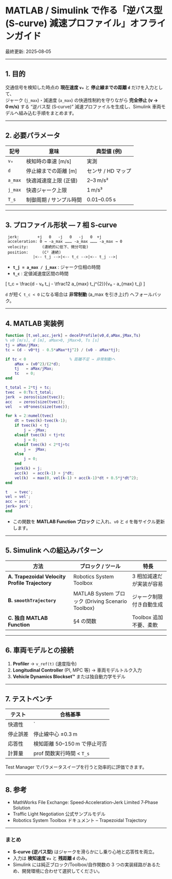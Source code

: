 
# MATLAB / Simulink で作る「逆バス型 (S‑curve) 減速プロファイル」オフラインガイド
最終更新: 2025‑08‑05

---

## 1. 目的
交通信号を検知した時点の **現在速度 `v₀`** と **停止線までの距離 `d`** だけを入力として、  
ジャーク (`j_max`)・減速度 (`a_max`) の快適性制約を守りながら **完全停止 (v → 0 m/s)** する “逆バス型 (S‑curve)” 減速プロファイルを生成し、Simulink 車両モデルへ組み込む手順をまとめます。

---

## 2. 必要パラメータ

| 記号 | 意味 | 典型値 (例) |
|------|------|------------|
| `v₀` | 検知時の車速 [m/s] | 実測 |
| `d`  | 停止線までの距離 [m] | センサ / HD マップ |
| `a_max` | 快適減速度上限 (正値) | 2–3 m/s² |
| `j_max` | 快適ジャーク上限 | 1 m/s³ |
| `T_s` | 制御周期 / サンプル時間 | 0.01–0.05 s |

---

## 3. プロファイル形状 ― 7 相 S‑curve

```
 jerk:        +j   0   -j   0   -j   0  +j
 acceleration: 0 → -a_max ……… -a_max ……… -a_max → 0
 velocity:      (連続的に低下、微分可能)
 position:      (C² 連続)
            |<-- t_j -->|<-- t_c -->|<-- t_j -->|
```

* **`t_j = a_max / j_max`** : ジャーク位相の時間  
* **`t_c`** : 定値減速度区間の時間  

\[
t_c = \frac{d - v₀ t_j - \tfrac12 a_{max} t_j^{2}}{v₀ - a_{max} t_j}
\]

`d` が短く `t_c < 0` になる場合は **非常制動** (a_max を引き上げ) へフォールバック。

---

## 4. MATLAB 実装例

```matlab
function [t,vel,acc,jerk] = decelProfile(v0,d,aMax,jMax,Ts)
% v0 [m/s], d [m], aMax>0, jMax>0, Ts [s]
tj = aMax/jMax;
tc = (d - v0*tj - 0.5*aMax*tj^2) / (v0 - aMax*tj);

if tc < 0                   % 距離不足 → 非常制動へ
    aMax = (v0^2)/(2*d);
    tj   = aMax/jMax;
    tc   = 0;
end

t_total = 2*tj + tc;
tvec  = 0:Ts:t_total;
jerk  = zeros(size(tvec));
acc   = zeros(size(tvec));
vel   = v0*ones(size(tvec));

for k = 2:numel(tvec)
    dt = tvec(k)-tvec(k-1);
    if tvec(k) < tj
        j = -jMax;
    elseif tvec(k) < tj+tc
        j = 0;
    elseif tvec(k) < 2*tj+tc
        j =  jMax;
    else
        j = 0;
    end
    jerk(k) = j;
    acc(k)  = acc(k-1) + j*dt;
    vel(k)  = max(0, vel(k-1) + acc(k-1)*dt + 0.5*j*dt^2);
end

t   = tvec';
vel = vel';
acc = acc';
jerk= jerk';
end
```

* この関数を **MATLAB Function ブロック** に入れ、`v0` と `d` を毎サイクル更新します。

---

## 5. Simulink への組込みパターン

| 方法 | ブロック / ツール | 特長 |
|------|------------------|------|
| **A. Trapezoidal Velocity Profile Trajectory** | Robotics System Toolbox | 3 相加減速だが実装が容易 |
| **B. `smoothTrajectory`** | MATLAB System ブロック (Driving Scenario Toolbox) | ジャーク制限付き自動生成 |
| **C. 独自 MATLAB Function** | §4 の関数 | Toolbox 追加不要、柔軟 |

---

## 6. 車両モデルとの接続

1. **Profiler** → `v_ref(t)` (速度指令)  
2. **Longitudinal Controller** (PI, MPC 等) → 車両モデルトルク入力  
3. **Vehicle Dynamics Blockset™** または独自動力学モデル

---

## 7. テストベンチ

| テスト | 合格基準 |
|--------|----------|
| 快適性 | `|a| ≤ a_max`, `|jerk| ≤ j_max` |
| 停止誤差 | 停止線中心 ±0.3 m |
| 応答性 | 検知距離 50–150 m で停止可否 |
| 計算量 | prof 関数実行時間 < `T_s` |

Test Manager でパラメータスイープを行うと効率的に評価できます。

---

## 8. 参考

* MathWorks File Exchange: Speed‑Acceleration‑Jerk Limited 7‑Phase Solution  
* Traffic Light Negotiation 公式サンプルモデル  
* Robotics System Toolbox ドキュメント – Trapezoidal Trajectory

---

### まとめ
* **S‑curve (逆バス型)** はジャークを滑らかにし乗り心地と応答性を両立。  
* 入力は **検知速度 `v₀`** と **残距離 `d`** のみ。  
* Simulink には純正ブロック/Toolbox/自作関数の 3 つの実装経路があるため、開発環境に合わせて選択してください。
